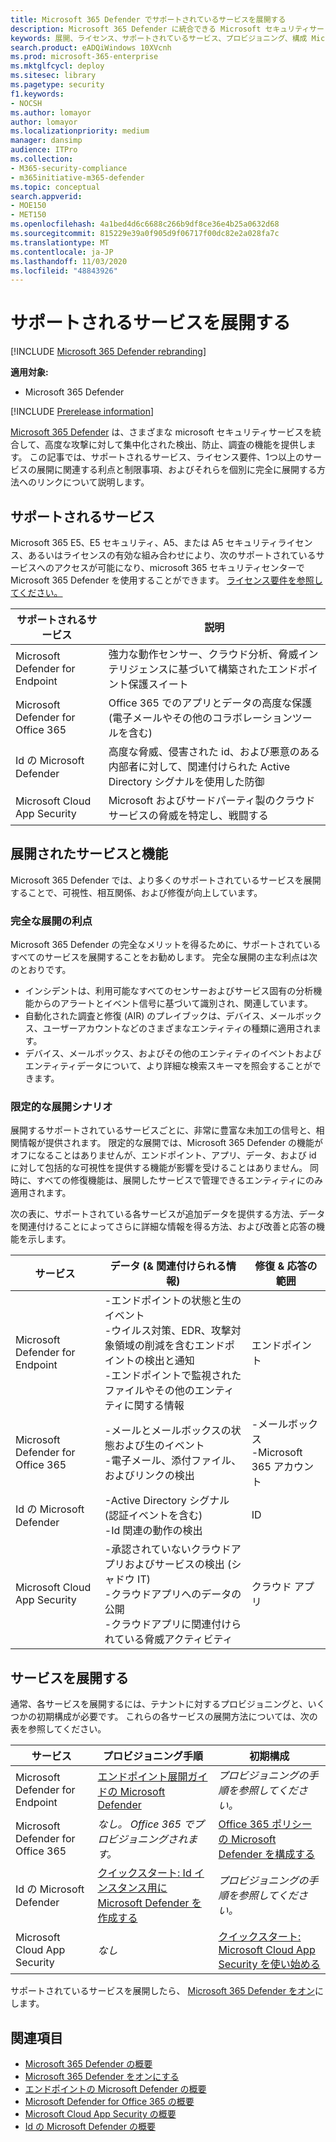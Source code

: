 ```yaml
---
title: Microsoft 365 Defender でサポートされているサービスを展開する
description: Microsoft 365 Defender に統合できる Microsoft セキュリティサービス、ライセンス要件、および展開手順について説明します。
keywords: 展開、ライセンス、サポートされているサービス、プロビジョニング、構成 Microsoft Threat Protection、M365、ライセンス資格、Microsoft Defender ATP、MDATP、Office 365 ATP、Azure ATP、Microsoft Cloud App Security、MCAS、advanced Threat Protection、E5、A5、EMS
search.product: eADQiWindows 10XVcnh
ms.prod: microsoft-365-enterprise
ms.mktglfcycl: deploy
ms.sitesec: library
ms.pagetype: security
f1.keywords:
- NOCSH
ms.author: lomayor
author: lomayor
ms.localizationpriority: medium
manager: dansimp
audience: ITPro
ms.collection:
- M365-security-compliance
- m365initiative-m365-defender
ms.topic: conceptual
search.appverid:
- MOE150
- MET150
ms.openlocfilehash: 4a1bed4d6c6688c266b9df8ce36e4b25a0632d68
ms.sourcegitcommit: 815229e39a0f905d9f06717f00dc82e2a028fa7c
ms.translationtype: MT
ms.contentlocale: ja-JP
ms.lasthandoff: 11/03/2020
ms.locfileid: "48843926"
---
```

# <a name="deploy-supported-services"></a>サポートされるサービスを展開する

[!INCLUDE [Microsoft 365 Defender rebranding](../includes/microsoft-defender.md)]


**適用対象:**
- Microsoft 365 Defender

[!INCLUDE [Prerelease information](../includes/prerelease.md)]

[Microsoft 365 Defender](microsoft-threat-protection.md) は、さまざまな microsoft セキュリティサービスを統合して、高度な攻撃に対して集中化された検出、防止、調査の機能を提供します。 この記事では、サポートされるサービス、ライセンス要件、1つ以上のサービスの展開に関連する利点と制限事項、およびそれらを個別に完全に展開する方法へのリンクについて説明します。

## <a name="supported-services"></a>サポートされるサービス
Microsoft 365 E5、E5 セキュリティ、A5、または A5 セキュリティライセンス、あるいはライセンスの有効な組み合わせにより、次のサポートされているサービスへのアクセスが可能になり、microsoft 365 セキュリティセンターで Microsoft 365 Defender を使用することができます。 [ライセンス要件を参照してください。](prerequisites.md#licensing-requirements)

| サポートされるサービス | 説明 |
| ------ | ------ |
| Microsoft Defender for Endpoint | 強力な動作センサー、クラウド分析、脅威インテリジェンスに基づいて構築されたエンドポイント保護スイート |
|Microsoft Defender for Office 365 | Office 365 でのアプリとデータの高度な保護 (電子メールやその他のコラボレーションツールを含む) |
| Id の Microsoft Defender | 高度な脅威、侵害された id、および悪意のある内部者に対して、関連付けられた Active Directory シグナルを使用した防御 |
| Microsoft Cloud App Security | Microsoft およびサードパーティ製のクラウドサービスの脅威を特定し、戦闘する |

## <a name="deployed-services-and-functionality"></a>展開されたサービスと機能
Microsoft 365 Defender では、より多くのサポートされているサービスを展開することで、可視性、相互関係、および修復が向上しています。

### <a name="benefits-of-full-deployment"></a>完全な展開の利点
Microsoft 365 Defender の完全なメリットを得るために、サポートされているすべてのサービスを展開することをお勧めします。 完全な展開の主な利点は次のとおりです。
- インシデントは、利用可能なすべてのセンサーおよびサービス固有の分析機能からのアラートとイベント信号に基づいて識別され、関連しています。
- 自動化された調査と修復 (AIR) のプレイブックは、デバイス、メールボックス、ユーザーアカウントなどのさまざまなエンティティの種類に適用されます。
- デバイス、メールボックス、およびその他のエンティティのイベントおよびエンティティデータについて、より詳細な検索スキーマを照会することができます。

### <a name="limited-deployment-scenarios"></a>限定的な展開シナリオ
展開するサポートされているサービスごとに、非常に豊富な未加工の信号と、相関情報が提供されます。 限定的な展開では、Microsoft 365 Defender の機能がオフになることはありませんが、エンドポイント、アプリ、データ、および id に対して包括的な可視性を提供する機能が影響を受けることはありません。 同時に、すべての修復機能は、展開したサービスで管理できるエンティティにのみ適用されます。

次の表に、サポートされている各サービスが追加データを提供する方法、データを関連付けることによってさらに詳細な情報を得る方法、および改善と応答の機能を示します。

| サービス | データ (& 関連付けられる情報) | 修復 & 応答の範囲 |
| ------ | ------ | ------ |
| Microsoft Defender for Endpoint | -エンドポイントの状態と生のイベント<br />-ウイルス対策、EDR、攻撃対象領域の削減を含むエンドポイントの検出と通知<br />-エンドポイントで監視されたファイルやその他のエンティティに関する情報 | エンドポイント |
|Microsoft Defender for Office 365 | -メールとメールボックスの状態および生のイベント<br />-電子メール、添付ファイル、およびリンクの検出 | -メールボックス<br />-Microsoft 365 アカウント |
| Id の Microsoft Defender | -Active Directory シグナル (認証イベントを含む)<br />-Id 関連の動作の検出 | ID |
| Microsoft Cloud App Security | -承認されていないクラウドアプリおよびサービスの検出 (シャドウ IT)<br />-クラウドアプリへのデータの公開<br />-クラウドアプリに関連付けられている脅威アクティビティ | クラウド アプリ |

## <a name="deploy-the-services"></a>サービスを展開する
通常、各サービスを展開するには、テナントに対するプロビジョニングと、いくつかの初期構成が必要です。 これらの各サービスの展開方法については、次の表を参照してください。

| サービス | プロビジョニング手順 | 初期構成 |
| ------ | ------ | ------ |
| Microsoft Defender for Endpoint | [エンドポイント展開ガイドの Microsoft Defender](https://docs.microsoft.com/windows/security/threat-protection/microsoft-defender-atp/deployment-phases) | *プロビジョニングの手順を参照してください。* |
|Microsoft Defender for Office 365 | *なし。 Office 365 でプロビジョニングされます。* | [Office 365 ポリシーの Microsoft Defender を構成する](https://docs.microsoft.com/microsoft-365/security/office-365-security/office-365-atp#configure-atp-policies) |
| Id の Microsoft Defender | [クイックスタート: Id インスタンス用に Microsoft Defender を作成する](https://docs.microsoft.com/azure-advanced-threat-protection/install-atp-step1) | *プロビジョニングの手順を参照してください。* |
| Microsoft Cloud App Security | *なし* | [クイックスタート: Microsoft Cloud App Security を使い始める](https://docs.microsoft.com/cloud-app-security/getting-started-with-cloud-app-security) |

サポートされているサービスを展開したら、 [Microsoft 365 Defender をオン](mtp-enable.md)にします。

## <a name="related-topics"></a>関連項目

- [Microsoft 365 Defender の概要](microsoft-threat-protection.md)
- [Microsoft 365 Defender をオンにする](mtp-enable.md)
- [エンドポイントの Microsoft Defender の概要](https://docs.microsoft.com/windows/security/threat-protection/microsoft-defender-atp/microsoft-defender-advanced-threat-protection)
- [Microsoft Defender for Office 365 の概要](../office-365-security/office-365-atp.md)
- [Microsoft Cloud App Security の概要](https://docs.microsoft.com/cloud-app-security/what-is-cloud-app-security)
- [Id の Microsoft Defender の概要](https://docs.microsoft.com/azure-advanced-threat-protection/what-is-atp)
